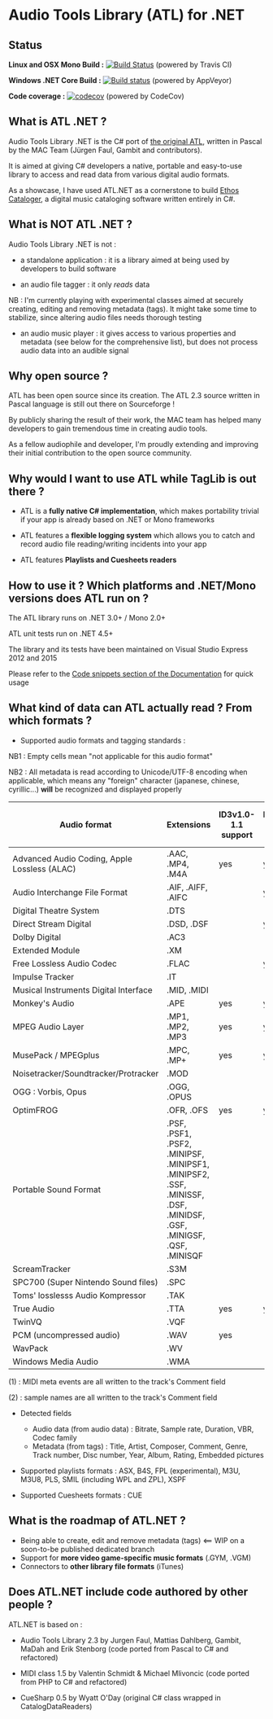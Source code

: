 # Audio Tools Library (ATL) for .NET

## Status

**Linux and OSX Mono Build :** [![Build Status](https://travis-ci.org/Zeugma440/atldotnet.svg?branch=master)](https://travis-ci.org/Zeugma440/atldotnet) (powered by Travis CI)

**Windows .NET Core Build :** [![Build status](https://ci.appveyor.com/api/projects/status/s4y0e3g6fxncdhi6?svg=true)](https://ci.appveyor.com/project/Zeugma440/atldotnet) (powered by AppVeyor)

**Code coverage :** [![codecov](https://codecov.io/gh/Zeugma440/atldotnet/branch/master/graph/badge.svg)](https://codecov.io/gh/Zeugma440/atldotnet) (powered by CodeCov)


## What is ATL .NET ?

Audio Tools Library .NET is the C# port of [the original ATL](http://mac.sourceforge.net/atl/), written in Pascal by the MAC Team (Jürgen Faul, Gambit and contributors).

It is aimed at giving C# developers a native, portable and easy-to-use library to access and read data from various digital audio formats.

As a showcase, I have used ATL.NET as a cornerstone to build [Ethos Cataloger](https://trello.com/b/ZAzRjbXZ/ethos-cataloger), a digital music cataloging software written entirely in C#.


## What is NOT ATL .NET ?

Audio Tools Library .NET is not :

* a standalone application : it is a library aimed at being used by developers to build software

* an audio file tagger : it only _reads_ data

NB : I'm currently playing with experimental classes aimed at securely creating, editing and removing metadata (tags). It might take some time to stabilize, since altering audio files needs thorough testing

* an audio music player : it gives access to various properties and metadata (see below for the comprehensive list), but does not process audio data into an audible signal


## Why open source ?

ATL has been open source since its creation. The ATL 2.3 source written in Pascal language is still out there on Sourceforge !

By publicly sharing the result of their work, the MAC team has helped many developers to gain tremendous time in creating audio tools.

As a fellow audiophile and developer, I'm proudly extending and improving their initial contribution to the open source community.


## Why would I want to use ATL while TagLib is out there ?

* ATL is a **fully native C# implementation**, which makes portability trivial if your app is already based on .NET or Mono frameworks

* ATL features a **flexible logging system** which allows you to catch and record audio file reading/writing incidents into your app
  
* ATL features **Playlists and Cuesheets readers**


## How to use it ?  Which platforms and .NET/Mono versions does ATL run on ?

The ATL library runs on .NET 3.0+ / Mono 2.0+

ATL unit tests run on .NET 4.5+

The library and its tests have been maintained on Visual Studio Express 2012 and 2015

Please refer to the [Code snippets section of the Documentation](Usage-_-Code-snippets) for quick usage


## What kind of data can ATL actually read ? From which formats ?

* Supported audio formats and tagging standards :

NB1 : Empty cells mean "not applicable for this audio format"

NB2 : All metadata is read according to Unicode/UTF-8 encoding when applicable, which means any "foreign" character (japanese, chinese, cyrillic...) **will** be recognized and displayed properly


Audio format | Extensions | ID3v1.0-1.1 support | ID3v2.2-2.4 support | APEtag 1.0-2.0 support | Format-specific tagging support
---|---|---|---|---|---
Advanced Audio Coding, Apple Lossless (ALAC) | .AAC, .MP4, .M4A | yes | yes | yes | yes
Audio Interchange File Format | .AIF, .AIFF, .AIFC |  | yes |  | yes
Digital Theatre System | .DTS |  |  |  | 
Direct Stream Digital | .DSD, .DSF |  | yes |  | 
Dolby Digital | .AC3 |  |  | yes | 
Extended Module | .XM |  |  |  | yes (2)
Free Lossless Audio Codec | .FLAC |  | yes |  | yes
Impulse Tracker | .IT |  |  |  | yes (2)
Musical Instruments Digital Interface | .MID, .MIDI |  |  |  | yes (1)
Monkey's Audio | .APE | yes | yes | yes | 
MPEG Audio Layer | .MP1, .MP2, .MP3 | yes | yes | yes | |
MusePack / MPEGplus|.MPC, .MP+|yes|yes|yes| |
Noisetracker/Soundtracker/Protracker|.MOD| | | |yes (2)|
OGG : Vorbis, Opus|.OGG, .OPUS| | | |yes|
OptimFROG|.OFR, .OFS|yes|yes|yes| |
Portable  Sound Format|.PSF, .PSF1, .PSF2, .MINIPSF, .MINIPSF1, .MINIPSF2, .SSF, .MINISSF, .DSF, .MINIDSF, .GSF, .MINIGSF, .QSF, .MINISQF| | | |yes|
ScreamTracker|.S3M| | | |yes (2)|
SPC700 (Super Nintendo Sound files)|.SPC| | | |yes|
Toms' losslesss Audio Kompressor|.TAK| | |yes| |
True Audio|.TTA|yes|yes|yes| |
TwinVQ|.VQF| | | |yes|
PCM (uncompressed audio)|.WAV|yes| | | |
WavPack|.WV| | |yes| |
Windows Media Audio|.WMA| | | |yes|


(1) : MIDI meta events are all written to the track's Comment field

(2) : sample names are all written to the track's Comment field


* Detected fields
	* Audio data (from audio data) : Bitrate, Sample rate, Duration, VBR, Codec family
	* Metadata (from tags) : Title, Artist, Composer, Comment, Genre, Track number, Disc number, Year, Album, Rating, Embedded pictures

* Supported playlists formats : ASX, B4S, FPL (experimental), M3U, M3U8, PLS, SMIL (including WPL and ZPL), XSPF

* Supported Cuesheets formats : CUE


## What is the roadmap of ATL.NET ?

* Being able to create, edit and remove metadata (tags) <== WIP on a soon-to-be published dedicated branch
* Support for **more video game-specific music formats** (.GYM, .VGM)
* Connectors to **other library file formats** (iTunes)


## Does ATL.NET include code authored by other people ?

ATL.NET is based on :

* Audio Tools Library 2.3  by Jurgen Faul, Mattias Dahlberg, Gambit, MaDah and Erik Stenborg (code ported from Pascal to C# and refactored)

* MIDI class 1.5 by Valentin Schmidt & Michael Mlivoncic (code ported from PHP to C# and refactored)

* CueSharp 0.5 by Wyatt O'Day (original C# class wrapped in CatalogDataReaders)
